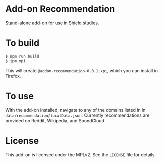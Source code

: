# Add-on Recommendation
Stand-alone add-on for use in Shield studies.

# To build
```bash
$ npm run build
$ jpm xpi
```

This will create `@addon-recommendation-0.0.1.xpi`, which you can install in Firefox.

# To use
With the add-on installed, navigate to any of the domains listed in
in `data/recommendation/localData.json`. Currently recommendations are provided
on Reddit, Wikipedia, and SoundCloud.

# License
This add-on is licensed under the MPLv2. See the `LICENSE` file for details.
